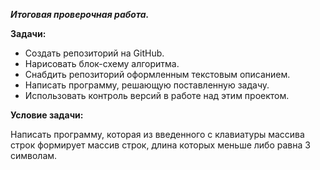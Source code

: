 ***Итоговая проверочная работа.***

**Задачи:**

- Создать репозиторий на GitHub.
- Нарисовать блок-схему алгоритма.
- Снабдить репозиторий оформленным текстовым описанием.
- Написать программу, решающую поставленную задачу.
- Использовать контроль версий в работе над этим проектом.


**Условие задачи:**


Написать программу, которая из введенного с клавиатуры массива строк формирует массив строк, длина которых меньше либо равна 3 символам.
